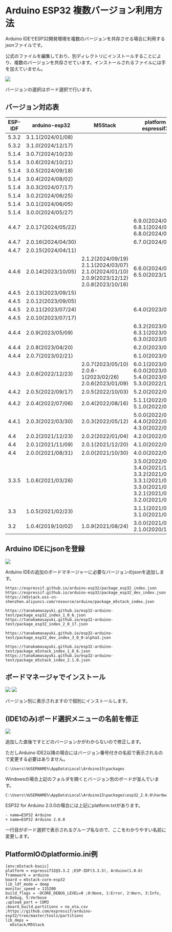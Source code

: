 # Arduino ESP32 複数バージョン利用方法

Arduino IDEでESP32開発環境を複数のバージョンを共存させる場合に利用するjsonファイルです。

公式のファイルを編集しており、別ディレクトリにインストールすることにより、複数のバージョンを共存させています。インストールされるファイルには手を加えていません。

![](img/top.png)

バージョンの選択はボード選択で行います。

## バージョン対応表

| ESP-IDF | arduino-esp32      | M5Stack                                                                                               | platform-espressif32                                                                                                                            |
|---------|--------------------|-------------------------------------------------------------------------------------------------------|-------------------------------------------------------------------------------------------------------------------------------------------------|
| 5.3.2   | 3.1.1(2024/01/08)  |                                                                                                       |                                                                                                                                                 |
| 5.3.2   | 3.1.0(2024/12/17)  |                                                                                                       |                                                                                                                                                 |
| 5.1.4   | 3.0.7(2024/10/23)  |                                                                                                       |                                                                                                                                                 |
| 5.1.4   | 3.0.6(2024/10/21)  |                                                                                                       |                                                                                                                                                 |
| 5.1.4   | 3.0.5(2024/09/18)  |                                                                                                       |                                                                                                                                                 |
| 5.1.4   | 3.0.4(2024/08/02)  |                                                                                                       |                                                                                                                                                 |
| 5.1.4   | 3.0.3(2024/07/17)  |                                                                                                       |                                                                                                                                                 |
| 5.1.4   | 3.0.2(2024/06/25)  |                                                                                                       |                                                                                                                                                 |
| 5.1.4   | 3.0.1(2024/06/05)  |                                                                                                       |                                                                                                                                                 |
| 5.1.4   | 3.0.0(2024/05/27)  |                                                                                                       |                                                                                                                                                 |
| 4.4.7   | 2.0.17(2024/05/22) |                                                                                                       | 6.9.0(2024/09/26)<br>6.8.1(2024/07/31)<br>6.8.0(2024/07/30)                                                                                                          |
| 4.4.7   | 2.0.16(2024/04/30) |                                                                                                       | 6.7.0(2024/05/14)                                                                                                                               |
| 4.4.7   | 2.0.15(2024/04/11) |                                                                                                       |                                                                                                                                                 |
| 4.4.6   | 2.0.14(2023/10/05) | 2.1.2(2024/09/19)<br>2.1.1(2024/03/07)<br>2.1.0(2024/01/10)<br>2.0.9(2023/12/12)<br>2.0.8(2023/10/16) | 6.6.0(2024/03/30)<br>6.5.0(2023/12/27)                                                                                                          |
| 4.4.5   | 2.0.13(2023/09/15) |                                                                                                       |                                                                                                                                                 |
| 4.4.5   | 2.0.12(2023/09/05) |                                                                                                       |                                                                                                                                                 |
| 4.4.5   | 2.0.11(2023/07/24) |                                                                                                       | 6.4.0(2023/08/31)                                                                                                                               |
| 4.4.5   | 2.0.10(2023/07/17) |                                                                                                       |                                                                                                                                                 |
| 4.4.4   | 2.0.9(2023/05/09)  |                                                                                                       | 6.3.2(2023/06/20)<br>6.3.1(2023/05/26)<br>6.3.0(2023/05/19)                                                                                     |
| 4.4.4   | 2.0.8(2023/04/20)  |                                                                                                       | 6.2.0(2023/04/29)                                                                                                                               |
| 4.4.4   | 2.0.7(2023/02/21)  |                                                                                                       | 6.1.0(2023/03/09)                                                                                                                               |
| 4.4.3   | 2.0.6(2022/12/23)  | 2.0.7(2023/05/10)<br>2.0.6-1(2023/02/26)<br>2.0.6(2023/01/09)                                         | 6.0.1(2023/02/06)<br>6.0.0(2023/01/17)<br>5.4.0(2023/06/23)<br>5.3.0(2022/12/30)                                                                |
| 4.4.2   | 2.0.5(2022/09/17)  | 2.0.5(2022/10/03)                                                                                     | 5.2.0(2022/09/30)                                                                                                                               |
| 4.4.2   | 2.0.4(2022/07/06)  | 2.0.4(2022/08/16)                                                                                     | 5.1.1(2022/08/26)<br>5.1.0(2022/08/01)                                                                                                          |
| 4.4.1   | 2.0.3(2022/03/30)  | 2.0.3(2022/05/12)                                                                                     | 5.0.0(2022/06/30)<br>4.4.0(2022/06/01)<br>4.3.0(2022/05/21)                                                                                     |
| 4.4     | 2.0.2(2021/12/23)  | 2.0.2(2022/01/04)                                                                                     | 4.2.0(2022/04/29)                                                                                                                               |
| 4.4     | 2.0.1(2021/11/09)  | 2.0.1(2021/12/20)                                                                                     | 4.1.0(2022/04/22)                                                                                                                               |
| 4.4     | 2.0.0(2021/08/31)  | 2.0.0(2021/10/30)                                                                                     | 4.0.0(2022/04/22)                                                                                                                               |
| 3.3.5   | 1.0.6(2021/03/26)  |                                                                                                       | 3.5.0(2022/01/28)<br>3.4.0(2021/11/12)<br>3.3.2(2021/08/31)<br>3.3.1(2021/07/27)<br>3.3.0(2021/06/30)<br>3.2.1(2021/05/31)<br>3.2.0(2021/03/29) |
| 3.3     | 1.0.5(2021/02/23)  |                                                                                                       | 3.1.1(2021/03/19)<br>3.1.0(2021/02/26)                                                                                                          |
| 3.2     | 1.0.4(2019/10/02)  | 1.0.9(2021/08/24)                                                                                     | 3.0.0(2021/01/30)<br>2.1.0(2020/12/02)                                                                                                          |

## Arduino IDEにjsonを登録

![](img/add_json.png)

Arduino IDEの追加のボードマネージャーに必要なバージョンのjsonを追加します。

```
https://espressif.github.io/arduino-esp32/package_esp32_index.json
https://espressif.github.io/arduino-esp32/package_esp32_dev_index.json
https://m5stack.oss-cn-shenzhen.aliyuncs.com/resource/arduino/package_m5stack_index.json

https://tanakamasayuki.github.io/esp32-arduino-test/package_esp32_index_1_0_6.json
https://tanakamasayuki.github.io/esp32-arduino-test/package_esp32_index_2_0_17.json

https://tanakamasayuki.github.io/esp32-arduino-test/package_esp32_dev_index_3_0_0-alpha3.json

https://tanakamasayuki.github.io/esp32-arduino-test/package_m5stack_index_1_0_6.json
https://tanakamasayuki.github.io/esp32-arduino-test/package_m5stack_index_2.1.0.json
```

## ボードマネージャでインストール

![](img/esp32.png)
![](img/m5stack.png)

バージョン別に表示されますので個別にインストールします。

## (IDE1のみ)ボード選択メニューの名前を修正

![](img/noname.png)

追加した直後ですとどのバージョンかがわからないので修正します。

ただしArduino IDE2以降の場合にはバージョン番号付きの名前で表示されるので変更する必要はありません。

```
C:\Users\%USERNAME%\AppData\Local\Arduino15\packages
```

Windowsの場合上記のフォルダを開くとバージョン別のボードが並んでいます。

```
C:\Users\%USERNAME%\AppData\Local\Arduino15\packages\esp32_2.0.0\hardware\esp32\2.0.0\platform.txt
```

ESP32 for Arduino 2.0.0の場合には上記にplatform.txtがあります。

```
- name=ESP32 Arduino
+ name=ESP32 Arduino 2.0.0
```

一行目がボード選択で表示されるグループ名なので、ここをわかりやすい名前に変更します。

## PlatformIOのplatformio.ini例
```
[env:m5stack-basic]
platform = espressif32@3.3.2 ;ESP-IDF(3.3.5), Arduino(1.0.6)
framework = arduino
board = m5stack-core-esp32
lib_ldf_mode = deep
monitor_speed = 115200
build_flags = -DCORE_DEBUG_LEVEL=0 ;0:None, 1:Error, 2:Warn, 3:Info, 4:Debug, 5:Verbose
;upload_port = COM3
;board_build.partitions = no_ota.csv ;https://github.com/espressif/arduino-esp32/tree/master/tools/partitions
lib_deps = 
  m5stack/M5Stack
```
